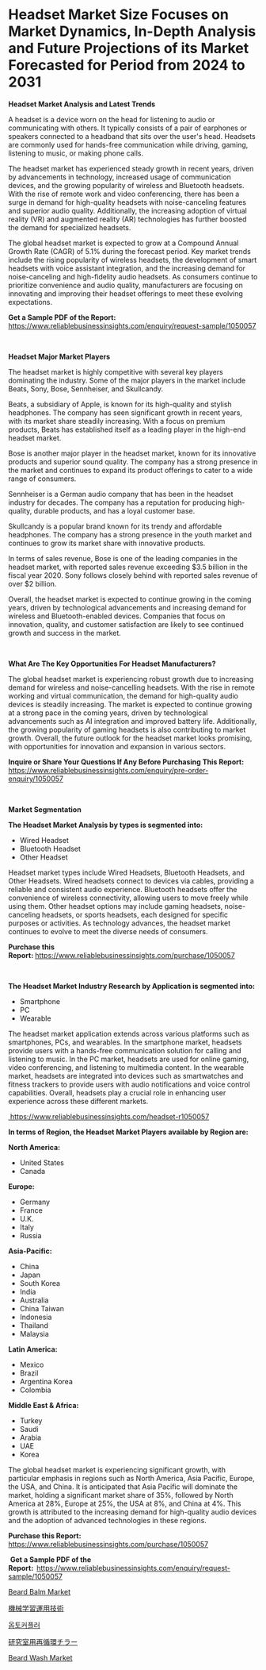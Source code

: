 <p><h1>Headset Market Size Focuses on Market Dynamics, In-Depth Analysis and Future Projections of its Market Forecasted for Period from 2024 to 2031</h1></p><p><strong>Headset Market Analysis and Latest Trends</strong></p>
<p><p>A headset is a device worn on the head for listening to audio or communicating with others. It typically consists of a pair of earphones or speakers connected to a headband that sits over the user's head. Headsets are commonly used for hands-free communication while driving, gaming, listening to music, or making phone calls.</p><p>The headset market has experienced steady growth in recent years, driven by advancements in technology, increased usage of communication devices, and the growing popularity of wireless and Bluetooth headsets. With the rise of remote work and video conferencing, there has been a surge in demand for high-quality headsets with noise-canceling features and superior audio quality. Additionally, the increasing adoption of virtual reality (VR) and augmented reality (AR) technologies has further boosted the demand for specialized headsets.</p><p>The global headset market is expected to grow at a Compound Annual Growth Rate (CAGR) of 5.1% during the forecast period. Key market trends include the rising popularity of wireless headsets, the development of smart headsets with voice assistant integration, and the increasing demand for noise-canceling and high-fidelity audio headsets. As consumers continue to prioritize convenience and audio quality, manufacturers are focusing on innovating and improving their headset offerings to meet these evolving expectations.</p></p>
<p><strong>Get a Sample PDF of the Report:&nbsp;</strong> <a href="https://www.reliablebusinessinsights.com/enquiry/request-sample/1050057">https://www.reliablebusinessinsights.com/enquiry/request-sample/1050057</a></p>
<p>&nbsp;</p>
<p><strong>Headset Major Market Players</strong></p>
<p><p>The headset market is highly competitive with several key players dominating the industry. Some of the major players in the market include Beats, Sony, Bose, Sennheiser, and Skullcandy.</p><p>Beats, a subsidiary of Apple, is known for its high-quality and stylish headphones. The company has seen significant growth in recent years, with its market share steadily increasing. With a focus on premium products, Beats has established itself as a leading player in the high-end headset market.</p><p>Bose is another major player in the headset market, known for its innovative products and superior sound quality. The company has a strong presence in the market and continues to expand its product offerings to cater to a wide range of consumers.</p><p>Sennheiser is a German audio company that has been in the headset industry for decades. The company has a reputation for producing high-quality, durable products, and has a loyal customer base.</p><p>Skullcandy is a popular brand known for its trendy and affordable headphones. The company has a strong presence in the youth market and continues to grow its market share with innovative products.</p><p>In terms of sales revenue, Bose is one of the leading companies in the headset market, with reported sales revenue exceeding $3.5 billion in the fiscal year 2020. Sony follows closely behind with reported sales revenue of over $2 billion.</p><p>Overall, the headset market is expected to continue growing in the coming years, driven by technological advancements and increasing demand for wireless and Bluetooth-enabled devices. Companies that focus on innovation, quality, and customer satisfaction are likely to see continued growth and success in the market.</p></p>
<p>&nbsp;</p>
<p><strong>What Are The Key Opportunities For Headset Manufacturers?</strong></p>
<p><p>The global headset market is experiencing robust growth due to increasing demand for wireless and noise-cancelling headsets. With the rise in remote working and virtual communication, the demand for high-quality audio devices is steadily increasing. The market is expected to continue growing at a strong pace in the coming years, driven by technological advancements such as AI integration and improved battery life. Additionally, the growing popularity of gaming headsets is also contributing to market growth. Overall, the future outlook for the headset market looks promising, with opportunities for innovation and expansion in various sectors.</p></p>
<p><strong>Inquire or Share Your Questions If Any Before Purchasing This Report:</strong> <a href="https://www.reliablebusinessinsights.com/enquiry/pre-order-enquiry/1050057">https://www.reliablebusinessinsights.com/enquiry/pre-order-enquiry/1050057</a></p>
<p>&nbsp;</p>
<p><strong>Market Segmentation</strong></p>
<p><strong>The Headset Market Analysis by types is segmented into:</strong></p>
<p><ul><li>Wired Headset</li><li>Bluetooth Headset</li><li>Other Headset</li></ul></p>
<p><p>Headset market types include Wired Headsets, Bluetooth Headsets, and Other Headsets. Wired headsets connect to devices via cables, providing a reliable and consistent audio experience. Bluetooth headsets offer the convenience of wireless connectivity, allowing users to move freely while using them. Other headset options may include gaming headsets, noise-canceling headsets, or sports headsets, each designed for specific purposes or activities. As technology advances, the headset market continues to evolve to meet the diverse needs of consumers.</p></p>
<p><strong>Purchase this Report:&nbsp;</strong><a href="https://www.reliablebusinessinsights.com/purchase/1050057">https://www.reliablebusinessinsights.com/purchase/1050057</a></p>
<p>&nbsp;</p>
<p><strong>The Headset Market Industry Research by Application is segmented into:</strong></p>
<p><ul><li>Smartphone</li><li>PC</li><li>Wearable</li></ul></p>
<p><p>The headset market application extends across various platforms such as smartphones, PCs, and wearables. In the smartphone market, headsets provide users with a hands-free communication solution for calling and listening to music. In the PC market, headsets are used for online gaming, video conferencing, and listening to multimedia content. In the wearable market, headsets are integrated into devices such as smartwatches and fitness trackers to provide users with audio notifications and voice control capabilities. Overall, headsets play a crucial role in enhancing user experience across these different markets.</p></p>
<p><a href="https://www.reliablebusinessinsights.com/headset-r1050057">&nbsp;https://www.reliablebusinessinsights.com/headset-r1050057</a></p>
<p><strong>In terms of Region, the Headset Market Players available by Region are:</strong></p>
<p>
    <p> <strong> North America: </strong>
        <ul>
            <li>United States</li>
            <li>Canada</li>
        </ul>
        </p> 
    <p> <strong> Europe: </strong>
        <ul>
            <li>Germany</li>
            <li>France</li>
            <li>U.K.</li>
            <li>Italy</li>
            <li>Russia</li>
        </ul>
        </p> 
    <p> <strong> Asia-Pacific: </strong>
        <ul>
            <li>China</li>
            <li>Japan</li>
            <li>South Korea</li>
            <li>India</li>
            <li>Australia</li>
            <li>China Taiwan</li>
            <li>Indonesia</li>
            <li>Thailand</li>
            <li>Malaysia</li>
        </ul>
        </p> 
    <p> <strong> Latin America: </strong>
        <ul>
            <li>Mexico</li>
            <li>Brazil</li>
            <li>Argentina Korea</li>
            <li>Colombia</li>
        </ul>
        </p> 
    <p> <strong> Middle East & Africa: </strong>
        <ul>
            <li>Turkey</li>
            <li>Saudi</li>
            <li>Arabia</li>
            <li>UAE</li>
            <li>Korea</li>
        </ul>
    </p>
    </p>
<p><p>The global headset market is experiencing significant growth, with particular emphasis in regions such as North America, Asia Pacific, Europe, the USA, and China. It is anticipated that Asia Pacific will dominate the market, holding a significant market share of 35%, followed by North America at 28%, Europe at 25%, the USA at 8%, and China at 4%. This growth is attributed to the increasing demand for high-quality audio devices and the adoption of advanced technologies in these regions.</p></p>
<p><strong>Purchase this Report: </strong><a href="https://www.reliablebusinessinsights.com/purchase/1050057">https://www.reliablebusinessinsights.com/purchase/1050057</a></p>
<p>&nbsp;<strong>Get a Sample PDF of the Report:&nbsp;&nbsp;</strong><a href="https://www.reliablebusinessinsights.com/enquiry/request-sample/1050057">https://www.reliablebusinessinsights.com/enquiry/request-sample/1050057</a></p>
<p><strong></strong></p>
<p><p><a href="https://github.com/peachesmcdowel1/Market-Research-Report-List-3/blob/main/beard-balm-market.md">Beard Balm Market</a></p><p><a href="https://github.com/xemfu2379520/Market-Research-Report-List-2/blob/main/8484765143712.md">機械学習運用技術</a></p><p><a href="https://github.com/vseigx30c9a1j/Market-Research-Report-List-2/blob/main/5984839151435.md">옵토커플러</a></p><p><a href="https://github.com/bucuel854722/Market-Research-Report-List-2/blob/main/1169945143713.md">研究室用再循環チラー</a></p><p><a href="https://github.com/edytherolanlouisejk1miz0wig/Market-Research-Report-List-3/blob/main/beard-wash-market.md">Beard Wash Market</a></p></p>